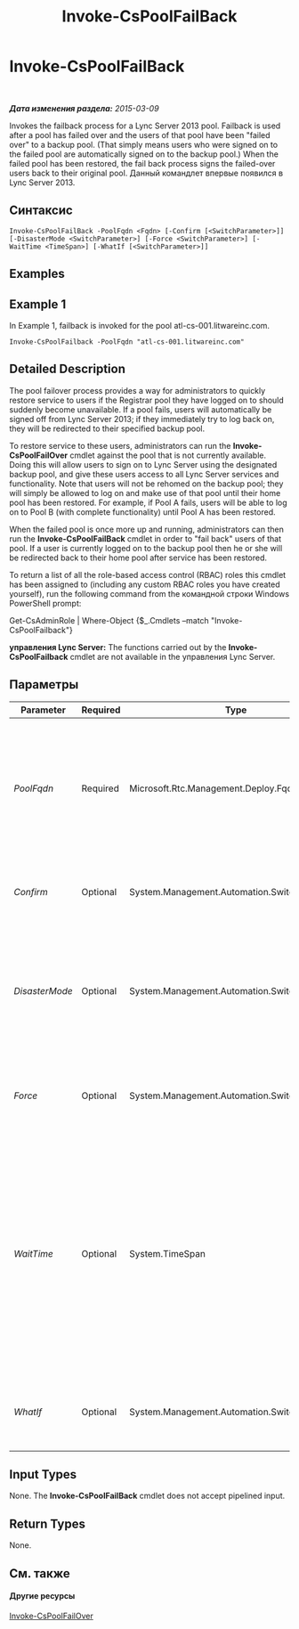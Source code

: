 ﻿---
title: Invoke-CsPoolFailBack
TOCTitle: Invoke-CsPoolFailBack
ms:assetid: 4e58d0b5-4353-4de8-b242-2a4553c3371e
ms:mtpsurl: https://technet.microsoft.com/ru-ru/library/JJ204873(v=OCS.15)
ms:contentKeyID: 49309725
ms.date: 05/19/2016
mtps_version: v=OCS.15
ms.translationtype: HT
---

# Invoke-CsPoolFailBack

 

_**Дата изменения раздела:** 2015-03-09_

Invokes the failback process for a Lync Server 2013 pool. Failback is used after a pool has failed over and the users of that pool have been "failed over" to a backup pool. (That simply means users who were signed on to the failed pool are automatically signed on to the backup pool.) When the failed pool has been restored, the fail back process signs the failed-over users back to their original pool. Данный командлет впервые появился в Lync Server 2013.

## Синтаксис

    Invoke-CsPoolFailBack -PoolFqdn <Fqdn> [-Confirm [<SwitchParameter>]] [-DisasterMode <SwitchParameter>] [-Force <SwitchParameter>] [-WaitTime <TimeSpan>] [-WhatIf [<SwitchParameter>]]

## Examples

## Example 1

In Example 1, failback is invoked for the pool atl-cs-001.litwareinc.com.

    Invoke-CsPoolFailback -PoolFqdn "atl-cs-001.litwareinc.com"

## Detailed Description

The pool failover process provides a way for administrators to quickly restore service to users if the Registrar pool they have logged on to should suddenly become unavailable. If a pool fails, users will automatically be signed off from Lync Server 2013; if they immediately try to log back on, they will be redirected to their specified backup pool.

To restore service to these users, administrators can run the **Invoke-CsPoolFailOver** cmdlet against the pool that is not currently available. Doing this will allow users to sign on to Lync Server using the designated backup pool, and give these users access to all Lync Server services and functionality. Note that users will not be rehomed on the backup pool; they will simply be allowed to log on and make use of that pool until their home pool has been restored. For example, if Pool A fails, users will be able to log on to Pool B (with complete functionality) until Pool A has been restored.

When the failed pool is once more up and running, administrators can then run the **Invoke-CsPoolFailBack** cmdlet in order to "fail back" users of that pool. If a user is currently logged on to the backup pool then he or she will be redirected back to their home pool after service has been restored.

To return a list of all the role-based access control (RBAC) roles this cmdlet has been assigned to (including any custom RBAC roles you have created yourself), run the following command from the командной строки Windows PowerShell prompt:

Get-CsAdminRole | Where-Object {$\_.Cmdlets –match "Invoke-CsPoolFailback"}

**управления Lync Server:** The functions carried out by the **Invoke-CsPoolFailback** cmdlet are not available in the управления Lync Server.

## Параметры


<table>
<colgroup>
<col style="width: 25%" />
<col style="width: 25%" />
<col style="width: 25%" />
<col style="width: 25%" />
</colgroup>
<thead>
<tr class="header">
<th>Parameter</th>
<th>Required</th>
<th>Type</th>
<th>Description</th>
</tr>
</thead>
<tbody>
<tr class="odd">
<td><p><em>PoolFqdn</em></p></td>
<td><p>Required</p></td>
<td><p>Microsoft.Rtc.Management.Deploy.Fqdn</p></td>
<td><p>Fully qualified domain name of the pool being failed back. For example:-PoolFqdn &quot;atl-cs-001.litwareinc.com&quot;</p>
<p>The pool FQDN used during failback must be the same FQDN used during failover.</p></td>
</tr>
<tr class="even">
<td><p><em>Confirm</em></p></td>
<td><p>Optional</p></td>
<td><p>System.Management.Automation.SwitchParameter</p></td>
<td><p>Prompts you for confirmation before executing the command.</p></td>
</tr>
<tr class="odd">
<td><p><em>DisasterMode</em></p></td>
<td><p>Optional</p></td>
<td><p>System.Management.Automation.SwitchParameter</p></td>
<td><p>Enables administrators to invoke pool failback even if the backup pool is currently unavailable. When you use this parameter, data generated by the failed-over users on the backup pool will be lost.</p></td>
</tr>
<tr class="even">
<td><p><em>Force</em></p></td>
<td><p>Optional</p></td>
<td><p>System.Management.Automation.SwitchParameter</p></td>
<td><p>Suppresses the display of any non-fatal error message that might arise when running the command.</p></td>
</tr>
<tr class="odd">
<td><p><em>WaitTime</em></p></td>
<td><p>Optional</p></td>
<td><p>System.TimeSpan</p></td>
<td><p>Specifies the maximum amount of time the cmdlet should wait before synching data. Time values must be express using the format hours:minutes:seconds; for example, the following syntax sets the wait time to 1 minute and 30 seconds (00 hours:01:minutes:30 seconds):</p>
<p>00:01:30</p>
<p>The default value is 15 seconds.</p></td>
</tr>
<tr class="even">
<td><p><em>WhatIf</em></p></td>
<td><p>Optional</p></td>
<td><p>System.Management.Automation.SwitchParameter</p></td>
<td><p>Describes what would happen if you executed the command without actually executing the command.</p></td>
</tr>
</tbody>
</table>


## Input Types

None. The **Invoke-CsPoolFailBack** cmdlet does not accept pipelined input.

## Return Types

None.

## См. также

#### Другие ресурсы

[Invoke-CsPoolFailOver](invoke-cspoolfailover.md)

